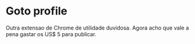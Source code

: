 # Goto profile

Outra extensao de Chrome de utilidade duvidosa. Agora acho que vale a pena gastar os US$ 5 para publicar.

